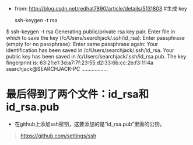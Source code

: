 - from: http://blog.csdn.net/redhat7890/article/details/5131803
#生成 key

    ssh-keygen -t rsa
> 
$ ssh-keygen -t rsa
Generating public/private rsa key pair.
Enter file in which to save the key (/c/Users/searchjack/.ssh/id_rsa):
Enter passphrase (empty for no passphrase):
Enter same passphrase again:
Your identification has been saved in /c/Users/searchjack/.ssh/id_rsa.
Your public key has been saved in /c/Users/searchjack/.ssh/id_rsa.pub.
The key fingerprint is:
63:21:e1:3d:a7:7f:23:55:d2:33:6b:cc:2b:f3:11:4a searchjack@SEARCHJACK-PC
………………



# 最后得到了两个文件：id_rsa和id_rsa.pub

- 在github上添加ssh密钥，这要添加的是“id_rsa.pub”里面的公钥。
> https://github.com/settings/ssh
